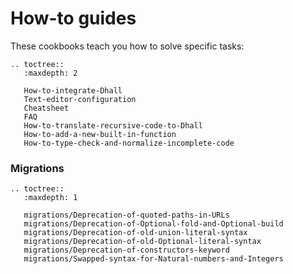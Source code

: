 How-to guides
=============

These cookbooks teach you how to solve specific tasks:

```eval_rst
.. toctree::
   :maxdepth: 2

   How-to-integrate-Dhall
   Text-editor-configuration
   Cheatsheet
   FAQ
   How-to-translate-recursive-code-to-Dhall
   How-to-add-a-new-built-in-function
   How-to-type-check-and-normalize-incomplete-code
```

### Migrations

```eval_rst
.. toctree::
   :maxdepth: 1

   migrations/Deprecation-of-quoted-paths-in-URLs
   migrations/Deprecation-of-Optional-fold-and-Optional-build
   migrations/Deprecation-of-old-union-literal-syntax
   migrations/Deprecation-of-old-Optional-literal-syntax
   migrations/Deprecation-of-constructors-keyword
   migrations/Swapped-syntax-for-Natural-numbers-and-Integers
```
